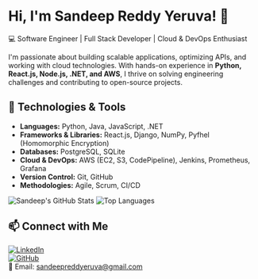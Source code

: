 # Hi, I'm Sandeep Reddy Yeruva! 👋

💻 Software Engineer | Full Stack Developer | Cloud & DevOps Enthusiast  

I'm passionate about building scalable applications, optimizing APIs, and working with cloud technologies. With hands-on experience in **Python, React.js, Node.js, .NET, and AWS**, I thrive on solving engineering challenges and contributing to open-source projects.

## 🔧 Technologies & Tools
- **Languages:** Python, Java, JavaScript, .NET  
- **Frameworks & Libraries:** React.js, Django, NumPy, Pyfhel (Homomorphic Encryption)  
- **Databases:** PostgreSQL, SQLite  
- **Cloud & DevOps:** AWS (EC2, S3, CodePipeline), Jenkins, Prometheus, Grafana  
- **Version Control:** Git, GitHub  
- **Methodologies:** Agile, Scrum, CI/CD  

![Sandeep's GitHub Stats](https://github-readme-stats.vercel.app/api?username=Sandeep3899&show_icons=true&theme=radical)
![Top Languages](https://github-readme-stats.vercel.app/api/top-langs/?username=Sandeep3899&layout=compact&theme=radical)

## 📫 Connect with Me  
[![LinkedIn](https://img.shields.io/badge/LinkedIn-blue?style=flat&logo=linkedin)](https://www.linkedin.com/in/sandeep-reddy-yeruva-774a26209/)  
[![GitHub](https://img.shields.io/badge/GitHub-black?style=flat&logo=github)](https://github.com/Sandeep3899)  
📩 Email: sandeepreddyeruva@gmail.com  
